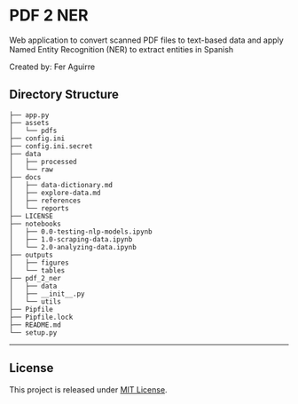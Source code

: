 # PDF 2 NER
Web application to convert scanned PDF files to text-based data and apply Named Entity Recognition (NER) to extract entities in Spanish

Created by: Fer Aguirre

## Directory Structure
```
├── app.py
├── assets
│   └── pdfs
├── config.ini
├── config.ini.secret
├── data
│   ├── processed
│   └── raw
├── docs
│   ├── data-dictionary.md
│   ├── explore-data.md
│   ├── references
│   └── reports
├── LICENSE
├── notebooks
│   ├── 0.0-testing-nlp-models.ipynb
│   ├── 1.0-scraping-data.ipynb
│   └── 2.0-analyzing-data.ipynb
├── outputs
│   ├── figures
│   └── tables
├── pdf_2_ner
│   ├── data
│   ├── __init__.py
│   └── utils
├── Pipfile
├── Pipfile.lock
├── README.md
└── setup.py
```
---

## License

This project is released under [MIT License](/LICENSE).